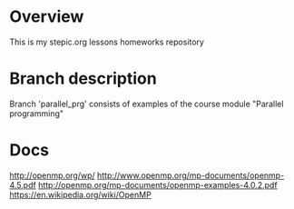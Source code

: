 # Overview
This is my stepic.org lessons homeworks repository

# Branch description
Branch 'parallel_prg' consists of examples of the course module "Parallel programming"

# Docs
http://openmp.org/wp/
http://www.openmp.org/mp-documents/openmp-4.5.pdf
http://openmp.org/mp-documents/openmp-examples-4.0.2.pdf
https://en.wikipedia.org/wiki/OpenMP
